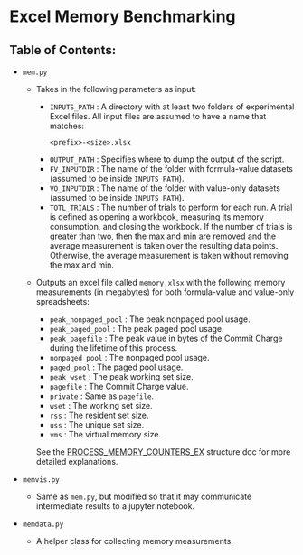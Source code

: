 # Excel Memory Benchmarking

## Table of Contents:
- `mem.py`

    - Takes in the following parameters as input:

        - `INPUTS_PATH` : A directory with at least two folders of experimental Excel files. All input files are assumed to have a name that matches:
            ```
            <prefix>-<size>.xlsx
            ```
        - `OUTPUT_PATH` : Specifies where to dump the output of the script.
        - `FV_INPUTDIR` : The name of the folder with formula-value datasets (assumed to be inside `INPUTS_PATH`).
        - `VO_INPUTDIR` : The name of the folder with value-only datasets (assumed to be inside `INPUTS_PATH`).
        - `TOTL_TRIALS` : The number of trials to perform for each run. A trial is defined as opening a workbook, measuring its memory consumption, and closing the workbook. If the number of trials is greater than two, then the max and min are removed and the average measurement is taken over the resulting data points. Otherwise, the average measurement is taken without removing the max and min.
    
    - Outputs an excel file called `memory.xlsx` with the following memory measurements (in megabytes) for both formula-value and value-only spreadsheets:

        - `peak_nonpaged_pool`  : The peak nonpaged pool usage.
        - `peak_paged_pool`     : The peak paged pool usage.
        - `peak_pagefile`       : The peak value in bytes of the Commit Charge during the lifetime of this process.
        - `nonpaged_pool`       : The nonpaged pool usage.
        - `paged_pool`          : The paged pool usage.
        - `peak_wset`           : The peak working set size.
        - `pagefile`            : The Commit Charge value.
        - `private`             : Same as `pagefile`.
        - `wset`                : The working set size.
        - `rss`                 : The resident set size.
        - `uss`                 : The unique set size.
        - `vms`                 : The virtual memory size.

        See the [PROCESS_MEMORY_COUNTERS_EX](https://docs.microsoft.com/en-us/windows/win32/api/psapi/ns-psapi-process_memory_counters_ex) structure doc for more detailed explanations.

- `memvis.py`
    - Same as `mem.py`, but modified so that it may communicate intermediate results to a jupyter notebook.

- `memdata.py`
    - A helper class for collecting memory measurements.